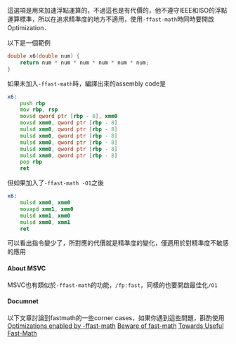 這選項是用來加速浮點運算的，不過這也是有代價的，他不遵守IEEE和ISO的浮點運算標準，所以在追求精準度的地方不適用，使用`-ffast-math`時同時要開啟Optimization．

以下是一個範例
``` c
double x6(double num) {
    return num * num * num * num * num * num;
}
```
如果未加入`-ffast-math`時，編譯出來的assembly code是
``` asm
x6:
	push rbp
	mov rbp, rsp
	movsd qword ptr [rbp - 8], xmm0
	movsd xmm0, qword ptr [rbp - 8]
	mulsd xmm0, qword ptr [rbp - 8]
	mulsd xmm0, qword ptr [rbp - 8]
	mulsd xmm0, qword ptr [rbp - 8]
	mulsd xmm0, qword ptr [rbp - 8]
	mulsd xmm0, qword ptr [rbp - 8]
	pop rbp
	ret
```
但如果加入了`-ffast-math -O1`之後
``` asm
x6:
	mulsd xmm0, xmm0
	movapd xmm1, xmm0
	mulsd xmm1, xmm0
	mulsd xmm0, xmm1
	ret
```
可以看出指令變少了，所對應的代價就是精準度的變化，僅適用於對精準度不敏感的應用

#### About MSVC
MSVC也有類似於`-ffast-math`的功能，`/fp:fast`，同樣的也要開啟最佳化`/O1`

#### Documnet
以下文章討論到fastmath的一些corner cases，如果你遇到這些問題，斟酌使用
[Optimizations enabled by -ffast-math](https://kristerw.github.io/2021/10/19/fast-math/)
[Beware of fast-math](https://simonbyrne.github.io/notes/fastmath/#title)
[Towards Useful Fast-Math](https://llvm.org/devmtg/2024-10/slides/techtalk/Kaylor-Towards-Useful-Fast-Math.pdf)


